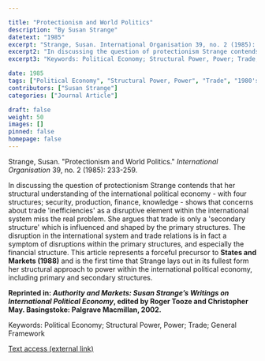 ```yaml
---

title: "Protectionism and World Politics"
description: "By Susan Strange"
datetext: "1985"
excerpt: "Strange, Susan. International Organisation 39, no. 2 (1985): 233-259."
excerpt2: "In discussing the question of protectionism Strange contends that her structural understanding of the international political economy - with four structures; security, production, finance, knowledge - shows that concerns about trade 'inefficiencies' as a disruptive element within the international system miss the real problem. She argues that trade is only a 'secondary structure' which is influenced and shaped by the primary structures. The disruption in the international system and trade relations is in fact a symptom of disruptions within the primary structures, and especially the financial structure. This article represents a forceful precursor to States and Markets (1988) and is the first time that Strange lays out in its fullest form her structural approach to power within the international political economy, including primary and secondary structures. Reprinted in: Authority and Markets: Susan Strange’s Writings on International Political Economy, edited by Roger Tooze and Christopher May. Basingstoke: Palgrave Macmillan, 2002."
excerpt3: "Keywords: Political Economy; Structural Power, Power; Trade; General Framework"

date: 1985
tags: ["Political Economy", "Structural Power, Power", "Trade", "1980's"]
contributors: ["Susan Strange"]
categories: ["Journal Article"]

draft: false
weight: 50
images: []
pinned: false
homepage: false
---
```


Strange, Susan. "Protectionism and World Politics." *International Organisation* 39, no. 2 (1985): 233-259.

In discussing the question of protectionism Strange contends that her structural understanding of the international political economy - with four structures; security, production, finance, knowledge - shows that concerns about trade 'inefficiencies' as a disruptive element within the international system miss the real problem. She argues that trade is only a 'secondary structure' which is influenced and shaped by the primary structures. The disruption in the international system and trade relations is in fact a symptom of disruptions within the primary structures, and especially the financial structure. This article represents a forceful precursor to **States and Markets (1988)** and is the first time that Strange lays out in its fullest form her structural approach to power within the international political economy, including primary and secondary structures.

**Reprinted in: *Authority and Markets: Susan Strange’s Writings on International Political Economy*, edited by Roger Tooze and Christopher May. Basingstoke: Palgrave Macmillan, 2002.**

Keywords: Political Economy; Structural Power, Power; Trade; General Framework

[Text access (external link)](https://doi.org/10.1017/S0020818300026965)
